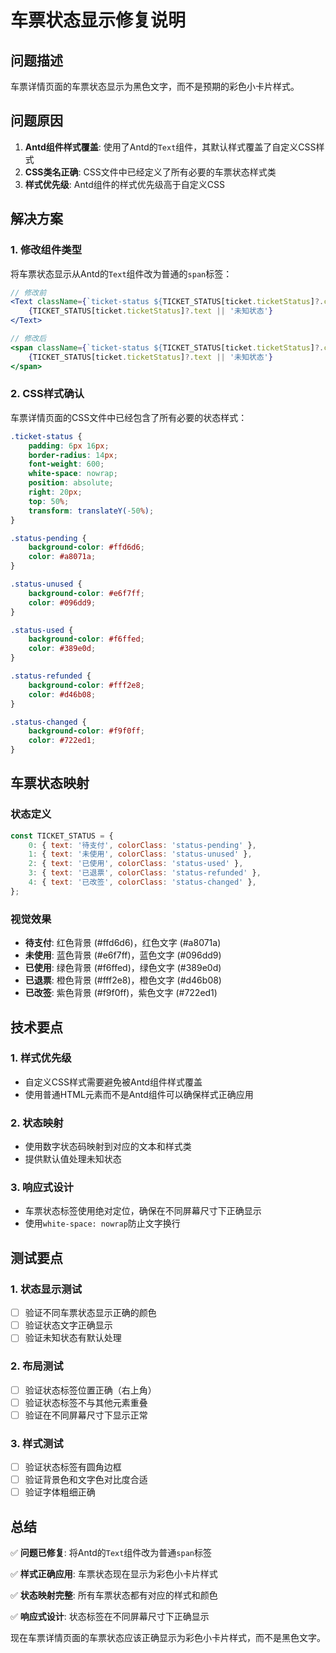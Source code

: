 # 车票状态显示修复说明

## 问题描述

车票详情页面的车票状态显示为黑色文字，而不是预期的彩色小卡片样式。

## 问题原因

1. **Antd组件样式覆盖**: 使用了Antd的`Text`组件，其默认样式覆盖了自定义CSS样式
2. **CSS类名正确**: CSS文件中已经定义了所有必要的车票状态样式类
3. **样式优先级**: Antd组件的样式优先级高于自定义CSS

## 解决方案

### 1. 修改组件类型
将车票状态显示从Antd的`Text`组件改为普通的`span`标签：

```jsx
// 修改前
<Text className={`ticket-status ${TICKET_STATUS[ticket.ticketStatus]?.colorClass || ''}`}>
    {TICKET_STATUS[ticket.ticketStatus]?.text || '未知状态'}
</Text>

// 修改后
<span className={`ticket-status ${TICKET_STATUS[ticket.ticketStatus]?.colorClass || ''}`}>
    {TICKET_STATUS[ticket.ticketStatus]?.text || '未知状态'}
</span>
```

### 2. CSS样式确认
车票详情页面的CSS文件中已经包含了所有必要的状态样式：

```css
.ticket-status {
    padding: 6px 16px;
    border-radius: 14px;
    font-weight: 600;
    white-space: nowrap;
    position: absolute;
    right: 20px;
    top: 50%;
    transform: translateY(-50%);
}

.status-pending {
    background-color: #ffd6d6;
    color: #a8071a;
}

.status-unused {
    background-color: #e6f7ff;
    color: #096dd9;
}

.status-used {
    background-color: #f6ffed;
    color: #389e0d;
}

.status-refunded {
    background-color: #fff2e8;
    color: #d46b08;
}

.status-changed {
    background-color: #f9f0ff;
    color: #722ed1;
}
```

## 车票状态映射

### 状态定义
```javascript
const TICKET_STATUS = {
    0: { text: '待支付', colorClass: 'status-pending' },
    1: { text: '未使用', colorClass: 'status-unused' },
    2: { text: '已使用', colorClass: 'status-used' },
    3: { text: '已退票', colorClass: 'status-refunded' },
    4: { text: '已改签', colorClass: 'status-changed' },
};
```

### 视觉效果
- **待支付**: 红色背景 (#ffd6d6)，红色文字 (#a8071a)
- **未使用**: 蓝色背景 (#e6f7ff)，蓝色文字 (#096dd9)
- **已使用**: 绿色背景 (#f6ffed)，绿色文字 (#389e0d)
- **已退票**: 橙色背景 (#fff2e8)，橙色文字 (#d46b08)
- **已改签**: 紫色背景 (#f9f0ff)，紫色文字 (#722ed1)

## 技术要点

### 1. 样式优先级
- 自定义CSS样式需要避免被Antd组件样式覆盖
- 使用普通HTML元素而不是Antd组件可以确保样式正确应用

### 2. 状态映射
- 使用数字状态码映射到对应的文本和样式类
- 提供默认值处理未知状态

### 3. 响应式设计
- 车票状态标签使用绝对定位，确保在不同屏幕尺寸下正确显示
- 使用`white-space: nowrap`防止文字换行

## 测试要点

### 1. 状态显示测试
- [ ] 验证不同车票状态显示正确的颜色
- [ ] 验证状态文字正确显示
- [ ] 验证未知状态有默认处理

### 2. 布局测试
- [ ] 验证状态标签位置正确（右上角）
- [ ] 验证状态标签不与其他元素重叠
- [ ] 验证在不同屏幕尺寸下显示正常

### 3. 样式测试
- [ ] 验证状态标签有圆角边框
- [ ] 验证背景色和文字色对比度合适
- [ ] 验证字体粗细正确

## 总结

✅ **问题已修复**: 将Antd的`Text`组件改为普通`span`标签

✅ **样式正确应用**: 车票状态现在显示为彩色小卡片样式

✅ **状态映射完整**: 所有车票状态都有对应的样式和颜色

✅ **响应式设计**: 状态标签在不同屏幕尺寸下正确显示

现在车票详情页面的车票状态应该正确显示为彩色小卡片样式，而不是黑色文字。 